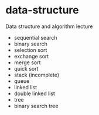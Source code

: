 # data-structure

Data structure and algorithm lecture
- sequential search
- binary search
- selection sort
- exchange sort
- merge sort
- quick sort
- stack (incomplete)
- queue
- linked list
- double linked list
- tree
- binary search tree
